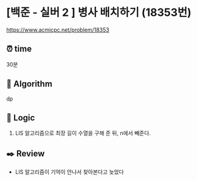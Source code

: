 # [백준 - 실버 2 ] 병사 배치하기 (18353번)

https://www.acmicpc.net/problem/18353

## ⏰ **time**

30분

## :pushpin: **Algorithm**

dp

## :round_pushpin: **Logic**

1. LIS 알고리즘으로 최장 길이 수열을 구해 준 뒤, n에서 빼준다.

## :black_nib: **Review**

- LIS 알고리즘이 기억이 안나서 찾아본다고 늦었다

